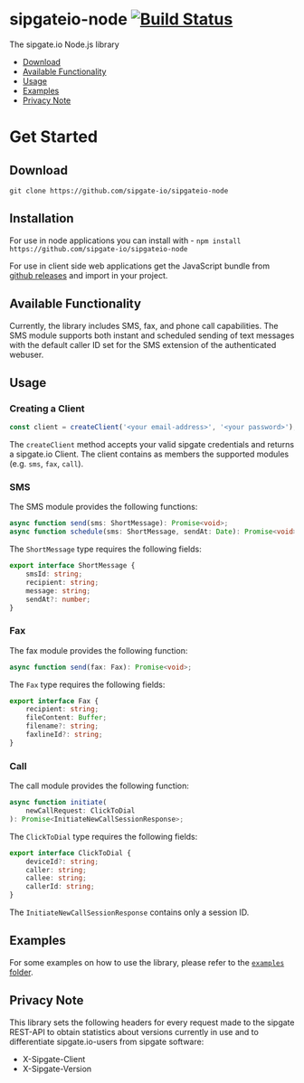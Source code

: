 # sipgateio-node [![Build Status](https://travis-ci.com/sipgate-io/sipgateio-node.svg?branch=master)](https://travis-ci.com/sipgate-io/sipgateio-node)

The sipgate.io Node.js library

- [Download](#download)
- [Available Functionality](#available-functionality)
- [Usage](#usage)
- [Examples](#examples)
- [Privacy Note](#privacy-note)

# Get Started

## Download

`git clone https://github.com/sipgate-io/sipgateio-node`

## Installation

For use in node applications you can install with - `npm install https://github.com/sipgate-io/sipgateio-node`

For use in client side web applications get the JavaScript bundle from [github releases](#releases) and import in your project.

## Available Functionality

Currently, the library includes SMS, fax, and phone call capabilities. The SMS module supports both instant and scheduled sending of text messages with the default caller ID set for the SMS extension of the authenticated webuser.

## Usage

### Creating a Client

```typescript
const client = createClient('<your email-address>', '<your password>');
```

The `createClient` method accepts your valid sipgate credentials and returns a sipgate.io Client.
The client contains as members the supported modules (e.g. `sms`, `fax`, `call`).

### SMS

The SMS module provides the following functions:

```typescript
async function send(sms: ShortMessage): Promise<void>;
async function schedule(sms: ShortMessage, sendAt: Date): Promise<void>;
```

The `ShortMessage` type requires the following fields:

```typescript
export interface ShortMessage {
	smsId: string;
	recipient: string;
	message: string;
	sendAt?: number;
}
```

### Fax

The fax module provides the following function:

```typescript
async function send(fax: Fax): Promise<void>;
```

The `Fax` type requires the following fields:

```typescript
export interface Fax {
	recipient: string;
	fileContent: Buffer;
	filename?: string;
	faxlineId?: string;
}
```

### Call

The call module provides the following function:

```typescript
async function initiate(
	newCallRequest: ClickToDial
): Promise<InitiateNewCallSessionResponse>;
```

The `ClickToDial` type requires the following fields:

```typescript
export interface ClickToDial {
	deviceId?: string;
	caller: string;
	callee: string;
	callerId: string;
}
```

The `InitiateNewCallSessionResponse` contains only a session ID.

## Examples

For some examples on how to use the library, please refer to the [`examples` folder](./examples).

## Privacy Note

This library sets the following headers for every request made to the sipgate REST-API to obtain statistics about versions currently in use and to differentiate sipgate.io-users from sipgate software:

- X-Sipgate-Client
- X-Sipgate-Version
